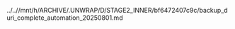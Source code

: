 ../..//mnt/h/ARCHIVE/.UNWRAP/D/STAGE2_INNER/bf6472407c9c/backup_duri_complete_automation_20250801.md